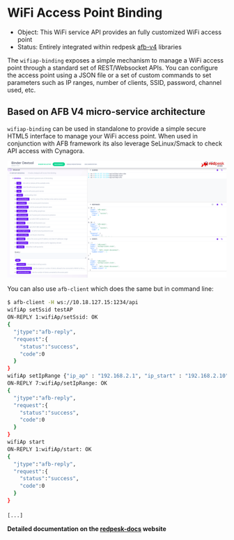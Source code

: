# WiFi Access Point Binding

* Object: This WiFi service API provides an fully customized WiFi access point
* Status: Entirely integrated within redpesk [afb-v4](https://docs.redpesk.bzh/docs/en/master/developer-guides/docs/overview-dev.html) libraries

The `wifiap-binding` exposes a simple mechanism to manage a WiFi access point through a standard set of REST/Websocket APIs. You can configure the access point using a JSON file or a set of custom commands to set parameters such as IP ranges, number of clients, SSID, password, channel used, etc.

## Based on AFB V4 micro-service architecture

`wifiap-binding` can be used in standalone to provide a simple secure HTML5 interface to manage your WiFi access point.
When used in conjunction with AFB framework its also leverage SeLinux/Smack to check API access with Cynagora.

![wifiap-binding-html5](docs/assets/wifiap-binding-devtools.png)

You can also use `afb-client` which does the same but in command line:

```bash
$ afb-client -H ws://10.18.127.15:1234/api
wifiAp setSsid testAP
ON-REPLY 1:wifiAp/setSsid: OK
{
  "jtype":"afb-reply",
  "request":{
    "status":"success",
    "code":0
  }
}
wifiAp setIpRange {"ip_ap" : "192.168.2.1", "ip_start" : "192.168.2.10" , "ip_stop" : "192.168.2.100", "ip_netmask" : "255.255.255.0"}
ON-REPLY 7:wifiAp/setIpRange: OK
{
  "jtype":"afb-reply",
  "request":{
    "status":"success",
    "code":0
  }
}
wifiAp start
ON-REPLY 1:wifiAp/start: OK
{
  "jtype":"afb-reply",
  "request":{
    "status":"success",
    "code":0
  }
}

[...]

```

**Detailed documentation on the [redpesk-docs](https://docs.redpesk.bzh/docs/en/master/redpesk-core/wifiap-binding/1_Architecture.html) website**
